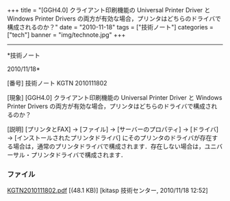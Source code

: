 ﻿+++
title = "[GGH4.0] クライアント印刷機能の Universal Printer Driver と Windows Printer Drivers の両方が有効な場合，プリンタはどちらのドライバで構成されるのか？"
date = "2010-11-18"
tags = ["技術ノート"]
categories = ["tech"]
banner = "img/technote.jpg"
+++

-----------------------------------------------------------------------------------------------------------------------------

*技術ノート

2010/11/18*


[番号]
技術ノート KGTN 2010111802

[現象]
[GGH4.0] クライアント印刷機能の Universal Printer Driver と Windows
Printer Drivers
の両方が有効な場合，プリンタはどちらのドライバで構成されるのか？

[説明]
[プリンタとFAX] → [ファイル] → [サーバーのプロパティ] →
[ドライバ] → [インストールされたプリンタドライバ]
にそのプリンタのドライバが存在する場合は，通常のプリンタドライバで構成されます．存在しない場合は，ユニバーサル・プリンタドライバで構成されます．


### ファイル

 
 


[KGTN2010111802.pdf](http://techreport.kitasp.net/attachments/download/390/KGTN2010111802.pdf)
 [(48.1 KB)] [kitasp 技術センター, 2010/11/18
12:52]


 


 

